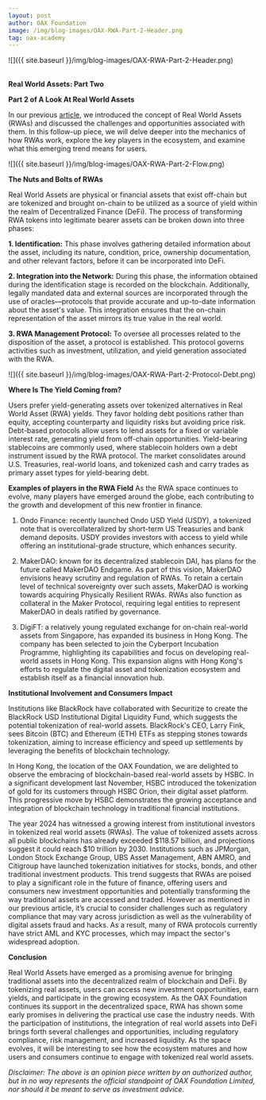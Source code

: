 ```yaml
---
layout: post
author: OAX Foundation
image: /img/blog-images/OAX-RWA-Part-2-Header.png
tag: oax-academy
---
```


![]({{ site.baseurl }}/img/blog-images/OAX-RWA-Part-2-Header.png)

<br><b>Real World Assets: Part Two</b>

<b>Part 2 of A Look At Real World Assets</b>

In our previous <a href="https://www.oax.org/2024/06/21/Part-One-of-A-Look-at-Real-World-Assets.html">article</a>, we introduced the concept of Real World Assets (RWAs) and discussed the challenges and opportunities associated with them. In this follow-up piece, we will delve deeper into the mechanics of how RWAs work, explore the key players in the ecosystem, and examine what this emerging trend means for users.

![]({{ site.baseurl }}/img/blog-images/OAX-RWA-Part-2-Flow.png)

<b>The Nuts and Bolts of RWAs</b>

Real World Assets are physical or financial assets that exist off-chain but are tokenized and brought on-chain to be utilized as a source of yield within the realm of Decentralized Finance (DeFi). The process of transforming RWA tokens into legitimate bearer assets can be broken down into three phases:

<b>1. Identification:</b> This phase involves gathering detailed information about the asset, including its nature, condition, price, ownership documentation, and other relevant factors, before it can be incorporated into DeFi.

<b>2. Integration into the Network:</b> During this phase, the information obtained during the identification stage is recorded on the blockchain. Additionally, legally mandated data and external sources are incorporated through the use of oracles—protocols that provide accurate and up-to-date information about the asset's value. This integration ensures that the on-chain representation of the asset mirrors its true value in the real world.

<b>3. RWA Management Protocol:</b> To oversee all processes related to the disposition of the asset, a protocol is established. This protocol governs activities such as investment, utilization, and yield generation associated with the RWA.

![]({{ site.baseurl }}/img/blog-images/OAX-RWA-Part-2-Protocol-Debt.png)

<b>Where Is The Yield Coming from?</b>

Users prefer yield-generating assets over tokenized alternatives in Real World Asset (RWA) yields. They favor holding debt positions rather than equity, accepting counterparty and liquidity risks but avoiding price risk. Debt-based protocols allow users to lend assets for a fixed or variable interest rate, generating yield from off-chain opportunities. Yield-bearing stablecoins are commonly used, where stablecoin holders own a debt instrument issued by the RWA protocol. The market consolidates around U.S. Treasuries, real-world loans, and tokenized cash and carry trades as primary asset types for yield-bearing debt.

<b>Examples of players in the RWA Field</b>
As the RWA space continues to evolve, many players have emerged around the globe, each contributing to the growth and development of this new frontier in finance.

1. Ondo Finance: recently launched Ondo USD Yield (USDY), a tokenized note that is overcollateralized by short-term US Treasuries and bank demand deposits. USDY provides investors with access to yield while offering an institutional-grade structure, which enhances security.

2. MakerDAO: known for its decentralized stablecoin DAI, has plans for the future called MakerDAO Endgame. As part of this vision, MakerDAO envisions heavy scrutiny and regulation of RWAs. To retain a certain level of technical sovereignty over such assets, MakerDAO is working towards acquiring Physically Resilient RWAs. RWAs also function as collateral in the Maker Protocol, requiring legal entities to represent MakerDAO in deals ratified by governance.

3. DigiFT: a relatively young regulated exchange for on-chain real-world assets from Singapore, has expanded its business in Hong Kong. The company has been selected to join the Cyberport Incubation Programme, highlighting its capabilities and focus on developing real-world assets in Hong Kong. This expansion aligns with Hong Kong's efforts to regulate the digital asset and tokenization ecosystem and establish itself as a financial innovation hub. 

<b>Institutional Involvement and Consumers Impact</b>

Institutions like BlackRock have collaborated with Securitize to create the BlackRock USD Institutional Digital Liquidity Fund, which suggests the potential tokenization of real-world assets. BlackRock's CEO, Larry Fink, sees Bitcoin (BTC) and Ethereum (ETH) ETFs as stepping stones towards tokenization, aiming to increase efficiency and speed up settlements by leveraging the benefits of blockchain technology.

In Hong Kong, the location of the OAX Foundation, we are delighted to observe the embracing of blockchain-based real-world assets by HSBC. In a significant development last November, HSBC introduced the tokenization of gold for its customers through HSBC Orion, their digital asset platform. This progressive move by HSBC demonstrates the growing acceptance and integration of blockchain technology in traditional financial institutions.

The year 2024 has witnessed a growing interest from institutional investors in tokenized real world assets (RWAs). The value of tokenized assets across all public blockchains has already exceeded $118.57 billion, and projections suggest it could reach $10 trillion by 2030. Institutions such as JPMorgan, London Stock Exchange Group, UBS Asset Management, ABN AMRO, and Citigroup have launched tokenization initiatives for stocks, bonds, and other traditional investment products. This trend suggests that RWAs are poised to play a significant role in the future of finance, offering users and consumers new investment opportunities and potentially transforming the way traditional assets are accessed and traded. However as mentioned in our previous article, it’s crucial to consider challenges such as regulatory compliance that may vary across jurisdiction as well as the vulnerability of digital assets fraud and hacks. As a result, many of RWA protocols currently have strict AML and KYC processes, which may impact the sector's widespread adoption. 

<b>Conclusion</b>

Real World Assets have emerged as a promising avenue for bringing traditional assets into the decentralized realm of blockchain and DeFi. By tokenizing real assets, users can access new investment opportunities, earn yields, and participate in the growing ecosystem. As the OAX Foundation continues its support in the decentralized space, RWA has shown some early promises in delivering the practical use case the industry needs. With the participation of institutions, the integration of real world assets into DeFi brings forth several challenges and opportunities, including regulatory compliance, risk management, and increased liquidity. As the space evolves, it will be interesting to see how the ecosystem matures and how users and consumers continue to engage with tokenized real world assets.

<i>Disclaimer: The above is an opinion piece written by an authorized author, but in no way represents the official standpoint of OAX Foundation Limited, nor should it be meant to serve as investment advice.</i>

